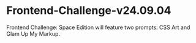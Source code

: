 # Frontend-Challenge-v24.09.04
 Frontend Challenge: Space Edition will feature two prompts: CSS Art and Glam Up My Markup.
